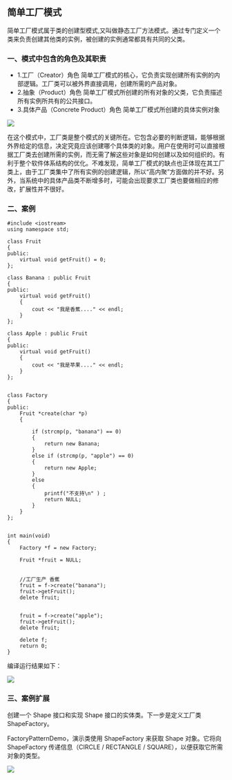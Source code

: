 ## 简单工厂模式 ##

简单工厂模式属于类的创建型模式,又叫做静态工厂方法模式。通过专门定义一个类来负责创建其他类的实例，被创建的实例通常都具有共同的父类。

### 一、模式中包含的角色及其职责 ###

- 1.工厂（Creator）角色
简单工厂模式的核心，它负责实现创建所有实例的内部逻辑。工厂类可以被外界直接调用，创建所需的产品对象。
- 2.抽象（Product）角色
简单工厂模式所创建的所有对象的父类，它负责描述所有实例所共有的公共接口。
- 3.具体产品（Concrete Product）角色
简单工厂模式所创建的具体实例对象

![](https://i.imgur.com/kFCIduY.png)

在这个模式中，工厂类是整个模式的关键所在。它包含必要的判断逻辑，能够根据外界给定的信息，决定究竟应该创建哪个具体类的对象。用户在使用时可以直接根据工厂类去创建所需的实例，而无需了解这些对象是如何创建以及如何组织的。有利于整个软件体系结构的优化。不难发现，简单工厂模式的缺点也正体现在其工厂类上，由于工厂类集中了所有实例的创建逻辑，所以“高内聚”方面做的并不好。另外，当系统中的具体产品类不断增多时，可能会出现要求工厂类也要做相应的修改，扩展性并不很好。

### 二、案例 ###


	#include <iostream>
	using namespace std;
	
	class Fruit 
	{
	public:
		virtual void getFruit() = 0;
	};
	
	class Banana : public Fruit
	{
	public:
		virtual void getFruit()
		{
			cout << "我是香蕉...." << endl;
		}
	};
	
	class Apple : public Fruit
	{
	public:
		virtual void getFruit()
		{
			cout << "我是苹果...." << endl;
		}
	};
	
	
	class Factory
	{
	public:
		Fruit *create(char *p)
		{
	
			if (strcmp(p, "banana") == 0)
			{
				return new Banana;	 
			}
			else if (strcmp(p, "apple") == 0)
			{
				return new Apple;
			}
			else
			{
				printf("不支持\n" ) ;
				return NULL;
			}
		}
	};
	
	
	int main(void)
	{
		Factory *f = new Factory;
	
		Fruit *fruit = NULL;
	
	
		//工厂生产 香蕉
		fruit = f->create("banana");
		fruit->getFruit();
		delete fruit;
	
	
		fruit = f->create("apple");
		fruit->getFruit();
		delete fruit;
	
		delete f;
		return 0;
	}

编译运行结果如下：

![](https://i.imgur.com/dXI56eB.png)

### 三、案例扩展 ###

创建一个 Shape 接口和实现 Shape 接口的实体类。下一步是定义工厂类 ShapeFactory。

FactoryPatternDemo，演示类使用 ShapeFactory 来获取 Shape 对象。它将向 ShapeFactory 传递信息（CIRCLE / RECTANGLE / SQUARE），以便获取它所需对象的类型。

![](https://i.imgur.com/Q4LDr7j.jpg)